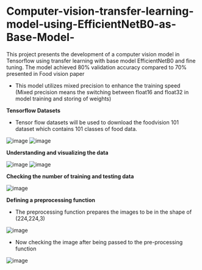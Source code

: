 # Computer-vision-transfer-learning-model-using-EfficientNetB0-as-Base-Model-
This project presents the development of a computer vision model in Tensorflow using transfer learning with base model EfficientNetB0 and fine tuning. The model achieved 80% validation accuracy compared to 70% presented in Food vision paper

- This model utilizes mixed precision to enhance the training speed (Mixed precision means the switching between float16 and float32 in model training and storing of weights)

**Tensorflow Datasets**
- Tensor flow datasets will be used to download the foodvision 101 dataset which contains 101 classes of food data.

![image](https://user-images.githubusercontent.com/69100847/178313981-3e339f6a-6811-4907-be58-bc8992972a7d.png)
![image](https://user-images.githubusercontent.com/69100847/178314017-e4999b24-c9fe-492a-879f-eafaac2d939b.png)

**Understanding and visualizing the data**

![image](https://user-images.githubusercontent.com/69100847/178314960-e9a01e3e-a291-485e-abe3-f29cd37e55d0.png)
![image](https://user-images.githubusercontent.com/69100847/178315013-961849dd-6a07-40de-86a1-c8235cbec584.png)


**Checking the number of training and testing data**

![image](https://user-images.githubusercontent.com/69100847/178315400-67726cb6-6dea-4a48-863e-1a7b2bb19b21.png)

**Defining a preprocessing function**

- The preprocessing function prepares the images to be in the shape of (224,224,3)

![image](https://user-images.githubusercontent.com/69100847/178315908-8fb4da3e-9aed-4988-af19-d8bdb69d7d93.png)

- Now checking the image after being passed to the pre-processing function

![image](https://user-images.githubusercontent.com/69100847/178316034-4f1e8464-2549-4602-8510-fc8163bcabaa.png)


